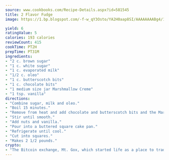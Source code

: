 ```yaml
---
source: www.cookbooks.com/Recipe-Details.aspx?id=581545
title: 2 Flavor Fudge
image: https://1.bp.blogspot.com/-f-w_qY3Osto/YA2H0aap8SI/AAAAAAAABg4/17myAO5s9b8JksYvWDXpYkaDlcY0g6k_gCLcBGAsYHQ/s296/3.png

yield: 6
ratingValue: 5
calories: 193 calories
reviewCount: 415
cookTime: PT2H
prepTime: PT31M
ingredients:
- "2 c. brown sugar"
- "1 c. white sugar"
- "1 c. evaporated milk"
- "1/2 c. oleo"
- "1 c. butterscotch bits"
- "1 c. chocolate bits"
- "1 medium size jar Marshmallow Creme"
- "1 tsp. vanilla"
directions:
- "Combine sugar, milk and oleo."
- "Boil 15 minutes."
- "Remove from heat and add chocolate and butterscotch bits and the Marshmallow Creme."
- "Stir until smooth."
- "Add nuts and vanilla."
- "Pour into a buttered square cake pan."
- "Refrigerate until cool."
- "Cut into squares."
- "Makes 2 1/2 pounds."
crypto:
- "The Bitcoin exchange, Mt. Gox, which started life as a place to trade cards from a fantasy game, was hacked."
---
```


